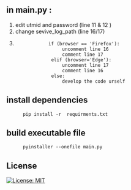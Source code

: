 ## in main.py :
1. edit utmid and password (line 11 & 12 )
2. change sevive_log_path (line 16/17)
3.                 if (browser == 'Firefox'):
                        uncomment line 16
                        comment line 17
                    elif (browser='Edge'):
                        uncomment line 17
                        comment line 16
                    else:
                        develop the code urself

## install dependencies
          pip install -r  requirments.txt          
         
## build  executable file
          pyinstaller --onefile main.py

## License
[![License: MIT](https://img.shields.io/badge/License-BSD%203--Clause-blue.svg)](https://github.com/chunkeat99/utm_wifi_login/blob/main/LICENSE)
